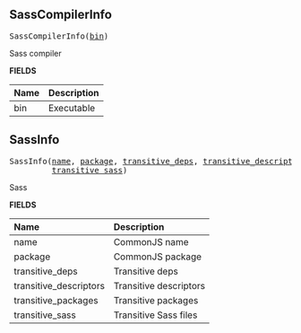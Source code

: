<!-- Generated with Stardoc: http://skydoc.bazel.build -->

<a id="#SassCompilerInfo"></a>

## SassCompilerInfo

<pre>
SassCompilerInfo(<a href="#SassCompilerInfo-bin">bin</a>)
</pre>

Sass compiler

**FIELDS**

| Name                                 | Description |
| :----------------------------------- | :---------- |
| <a id="SassCompilerInfo-bin"></a>bin | Executable  |

<a id="#SassInfo"></a>

## SassInfo

<pre>
SassInfo(<a href="#SassInfo-name">name</a>, <a href="#SassInfo-package">package</a>, <a href="#SassInfo-transitive_deps">transitive_deps</a>, <a href="#SassInfo-transitive_descriptors">transitive_descriptors</a>, <a href="#SassInfo-transitive_packages">transitive_packages</a>,
         <a href="#SassInfo-transitive_sass">transitive_sass</a>)
</pre>

Sass

**FIELDS**

| Name                                                               | Description            |
| :----------------------------------------------------------------- | :--------------------- |
| <a id="SassInfo-name"></a>name                                     | CommonJS name          |
| <a id="SassInfo-package"></a>package                               | CommonJS package       |
| <a id="SassInfo-transitive_deps"></a>transitive_deps               | Transitive deps        |
| <a id="SassInfo-transitive_descriptors"></a>transitive_descriptors | Transitive descriptors |
| <a id="SassInfo-transitive_packages"></a>transitive_packages       | Transitive packages    |
| <a id="SassInfo-transitive_sass"></a>transitive_sass               | Transitive Sass files  |
